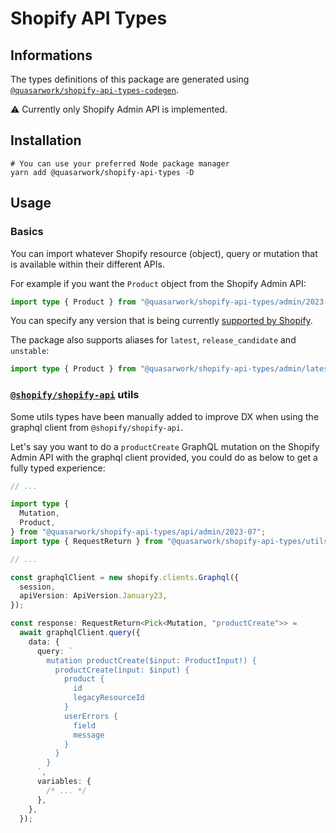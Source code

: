 # Shopify API Types

## Informations

The types definitions of this package are generated using [`@quasarwork/shopify-api-types-codegen`](https://github.com/quasarwork/shopify-api-types-codegen).

⚠️ Currently only Shopify Admin API is implemented.

## Installation

```
# You can use your preferred Node package manager
yarn add @quasarwork/shopify-api-types -D
```

## Usage

### Basics

You can import whatever Shopify resource (object), query or mutation that is available within their different APIs.

For example if you want the `Product` object from the Shopify Admin API:

```typescript
import type { Product } from "@quasarwork/shopify-api-types/admin/2023-07";
```

You can specify any version that is being currently [supported by Shopify](https://shopify.dev/docs/api).

The package also supports aliases for `latest`, `release_candidate` and `unstable`:

```typescript
import type { Product } from "@quasarwork/shopify-api-types/admin/latest";
```

### [`@shopify/shopify-api`](https://github.com/Shopify/shopify-api-js) utils

Some utils types have been manually added to improve DX when using the graphql client from `@shopify/shopify-api`.

Let's say you want to do a `productCreate` GraphQL mutation on the Shopify Admin API with the graphql client provided, you could do as below to get a fully typed experience:

```typescript
// ...

import type {
  Mutation,
  Product,
} from "@quasarwork/shopify-api-types/api/admin/2023-07";
import type { RequestReturn } from "@quasarwork/shopify-api-types/utils/shopify-api";

// ...

const graphqlClient = new shopify.clients.Graphql({
  session,
  apiVersion: ApiVersion.January23,
});

const response: RequestReturn<Pick<Mutation, "productCreate">> =
  await graphqlClient.query({
    data: {
      query: `
        mutation productCreate($input: ProductInput!) {
          productCreate(input: $input) {
            product {
              id
              legacyResourceId
            }
            userErrors {
              field
              message
            }
          }
        }
      `,
      variables: {
        /* ... */
      },
    },
  });
```
